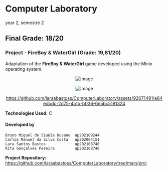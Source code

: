 # Computer Laboratory
year 2, semestre 2

## Final Grade: 18/20

### Project - FireBoy & WaterGirl (Grade: 19,81/20)

  Adaptation of the **FireBoy & WaterGirl** game developed using the Minix operating system.


<div align="center">
  
![image](https://github.com/laraabastoss/ComputerLaboratory/assets/92671491/f80729b8-259c-4d34-982e-d327d6e2b0d3)



![image](https://github.com/laraabastoss/ComputerLaboratory/assets/92671491/f7da1d8a-4006-43f8-8851-f8e4cff0bb4f)


https://github.com/laraabastoss/ComputerLaboratory/assets/92671491/e84edbdc-2d75-4a1b-b036-6e5bc5191324

</div>


**Technologies Used:** C

#### Developed by
    Bruno Miguel de Siuéia Duvane  up202109244
    Carlos Manuel da Silva Costa   up202004151
    Lara Santos Bastos             up202108740
    Rita Gonçalves Pereira         up202108746

**Project Repository:** https://github.com/laraabastoss/ComputerLaboratory/tree/main/proj
